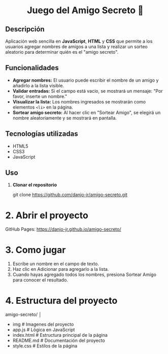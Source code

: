 <h1 align="center"> Juego del Amigo Secreto 🎁 </h1>

## Descripción

Aplicación web sencilla en **JavaScript**, **HTML** y **CSS** que permite a los usuarios agregar nombres de amigos a una lista y realizar un sorteo aleatorio para determinar quién es el "amigo secreto".

## Funcionalidades

- **Agregar nombres:** El usuario puede escribir el nombre de un amigo y añadirlo a la lista visible.
- **Validar entradas:** Si el campo está vacío, se mostrará un mensaje: "Por favor, inserte un nombre."
- **Visualizar la lista:** Los nombres ingresados se mostrarán como elementos `<li>` en la página.
- **Sortear amigo secreto:** Al hacer clic en "Sortear Amigo", se elegirá un nombre aleatoriamente y se mostrará en pantalla.

## Tecnologías utilizadas

- HTML5
- CSS3
- JavaScript

## Uso

1. **Clonar el repositorio**

   git clone https://github.com/danjo-jr/amigo-secreto.git

<h1>2. Abrir el proyecto</h1>

GitHub Pages: https://danjo-jr.github.io/amigo-secreto/

<h1>3. Como jugar</h1>

1. Escribe un nombre en el campo de texto.
2. Haz clic en Adicionar para agregarlo a la lista.
3. Cuando hayas agregado todos los nombres, presiona Sortear Amigo para conocer el resultado.

<h1>4. Estructura del proyecto</h1>

amigo-secreto/
│
- img             # Imagenes del proyecto 
- app.js          # Lógica en JavaScript
- index.html      # Estructura principal de la página
- README.md       # Documentación del proyecto
- style.css       # Estilos de la página
